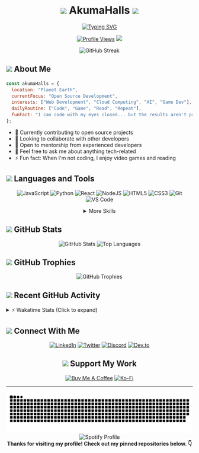 <div align="center">
  
# <img src="https://raw.githubusercontent.com/Tarikul-Islam-Anik/Animated-Fluent-Emojis/master/Emojis/Smilies/Smiling%20Face%20with%20Sunglasses.png" width="30px"> AkumaHalls <img src="https://raw.githubusercontent.com/Tarikul-Islam-Anik/Animated-Fluent-Emojis/master/Emojis/Smilies/Smiling%20Face%20with%20Sunglasses.png" width="30px">

[![Typing SVG](https://readme-typing-svg.demolab.com?font=Fira+Code&pause=1000&color=F727A5&center=true&vCenter=true&width=435&lines=Open+Source+Enthusiast;Full+Stack+Developer;Always+Learning+New+Things)](https://git.io/typing-svg)

[![Profile Views](https://komarev.com/ghpvc/?username=akumahalls&label=Profile%20views&color=0e75b6&style=flat)](https://github.com/akumahalls)
[![](https://visitcount.itsvg.in/api?id=akumahalls&icon=5&color=1)](https://visitcount.itsvg.in)

</div>

<div align="center">
  <img src="https://github-readme-streak-stats.herokuapp.com/?user=akumahalls&theme=radical&hide_border=true" alt="GitHub Streak">
</div>

## <img src="https://raw.githubusercontent.com/Tarikul-Islam-Anik/Animated-Fluent-Emojis/master/Emojis/People/Technologist.png" width="25px"> About Me

```javascript
const akumaHalls = {
  location: "Planet Earth",
  currentFocus: "Open Source Development",
  interests: ["Web Development", "Cloud Computing", "AI", "Game Dev"],
  dailyRoutine: ["Code", "Game", "Read", "Repeat"],
  funFact: "I can code with my eyes closed... but the results aren't pretty!"
};
```

- 🔭 Currently contributing to open source projects
- 👯 Looking to collaborate with other developers
- 🤔 Open to mentorship from experienced developers
- 💬 Feel free to ask me about anything tech-related
- ⚡ Fun fact: When I'm not coding, I enjoy video games and reading

## <img src="https://raw.githubusercontent.com/Tarikul-Islam-Anik/Animated-Fluent-Emojis/master/Emojis/Objects/Hammer%20and%20Wrench.png" width="25px"> Languages and Tools

<div align="center">

  ![JavaScript](https://img.shields.io/badge/javascript-%23323330.svg?style=for-the-badge&logo=javascript&logoColor=%23F7DF1E)
  ![Python](https://img.shields.io/badge/python-3670A0?style=for-the-badge&logo=python&logoColor=ffdd54)
  ![React](https://img.shields.io/badge/react-%2320232a.svg?style=for-the-badge&logo=react&logoColor=%2361DAFB)
  ![NodeJS](https://img.shields.io/badge/node.js-6DA55F?style=for-the-badge&logo=node.js&logoColor=white)
  ![HTML5](https://img.shields.io/badge/html5-%23E34F26.svg?style=for-the-badge&logo=html5&logoColor=white)
  ![CSS3](https://img.shields.io/badge/css3-%231572B6.svg?style=for-the-badge&logo=css3&logoColor=white)
  ![Git](https://img.shields.io/badge/git-%23F05033.svg?style=for-the-badge&logo=git&logoColor=white)
  ![VS Code](https://img.shields.io/badge/Visual%20Studio%20Code-0078d7.svg?style=for-the-badge&logo=visual-studio-code&logoColor=white)
  
  <details>
    <summary>More Skills</summary>
    <img src="https://media3.giphy.com/media/ln7z2eWriiQAllfVcn/200w.webp" width="60" alt="JavaScript">
    <img src="https://i.giphy.com/media/LMt9638dO8dftAjtco/200.webp" width="60" alt="Python">
    <img src="https://i.giphy.com/media/eNAsjO55tPbgaor7ma/200w.webp" width="60" alt="React">
    <img src="https://i.giphy.com/media/VgGthkhUvGgOit7Y9i/200.webp" width="60" alt="Swift">
    <img src="https://media3.giphy.com/media/kdFc8fubgS31b8DsVu/giphy.webp" width="60" alt="Node.js">
    <img src="https://i.giphy.com/media/KzJkzjggfGN5Py6nkT/200.webp" width="60" alt="CSS">
    <img src="https://i.giphy.com/media/IdyAQJVN2kVPNUrojM/200.webp" width="60" alt="VSCode">
  </details>
</div>

## <img src="https://raw.githubusercontent.com/Tarikul-Islam-Anik/Animated-Fluent-Emojis/master/Emojis/Objects/Bar%20Chart.png" width="25px"> GitHub Stats

<div align="center">
  <img src="https://github-readme-stats.vercel.app/api?username=akumahalls&show_icons=true&theme=radical&hide_border=true" alt="GitHub Stats" height="170">
  <img src="https://github-readme-stats.vercel.app/api/top-langs/?username=akumahalls&layout=compact&theme=radical&hide_border=true" alt="Top Languages" height="170">
</div>

## <img src="https://raw.githubusercontent.com/Tarikul-Islam-Anik/Animated-Fluent-Emojis/master/Emojis/Objects/Trophy.png" width="25px"> GitHub Trophies

<div align="center">
  <img src="https://github-profile-trophy.vercel.app/?username=akumahalls&theme=radical&no-frame=true&margin-w=15&margin-h=15&row=1&column=6" alt="GitHub Trophies">
</div>

## <img src="https://raw.githubusercontent.com/Tarikul-Islam-Anik/Animated-Fluent-Emojis/master/Emojis/Objects/Memo.png" width="25px"> Recent GitHub Activity

<!--START_SECTION:activity-->
<!-- This will be automatically updated with your recent GitHub activity using GitHub Actions -->
<!--END_SECTION:activity-->

<details>
  <summary>⚡ Wakatime Stats (Click to expand)</summary>
  <br>
  <img src="https://github-readme-stats.vercel.app/api/wakatime?username=akumahalls&theme=radical&hide_border=true" alt="Wakatime Stats">
</details>

## <img src="https://raw.githubusercontent.com/Tarikul-Islam-Anik/Animated-Fluent-Emojis/master/Emojis/Objects/Link.png" width="25px"> Connect With Me

<div align="center">
  
  [![LinkedIn](https://img.shields.io/badge/LinkedIn-0077B5?style=for-the-badge&logo=linkedin&logoColor=white)](https://linkedin.com/in/akumahalls)
  [![Twitter](https://img.shields.io/badge/Twitter-1DA1F2?style=for-the-badge&logo=twitter&logoColor=white)](https://twitter.com/akumahalls)
  [![Discord](https://img.shields.io/badge/Discord-%235865F2.svg?style=for-the-badge&logo=discord&logoColor=white)](https://discord.gg/yourserver)
  [![Dev.to](https://img.shields.io/badge/dev.to-0A0A0A?style=for-the-badge&logo=dev.to&logoColor=white)](https://dev.to/akumahalls)

</div>

<div align="center">
  
## <img src="https://raw.githubusercontent.com/Tarikul-Islam-Anik/Animated-Fluent-Emojis/master/Emojis/Hand%20gestures/Handshake.png" width="25px"> Support My Work

  [![Buy Me A Coffee](https://img.shields.io/badge/Buy%20Me%20a%20Coffee-ffdd00?style=for-the-badge&logo=buy-me-a-coffee&logoColor=black)](https://buymeacoffee.com/akumahalls)
  [![Ko-Fi](https://img.shields.io/badge/Ko--fi-F16061?style=for-the-badge&logo=ko-fi&logoColor=white)](https://ko-fi.com/akumahalls)
  
</div>

---

<div align="center">
  <picture>
    <source media="(prefers-color-scheme: dark)" srcset="https://raw.githubusercontent.com/platane/platane/output/github-contribution-grid-snake-dark.svg">
    <source media="(prefers-color-scheme: light)" srcset="https://raw.githubusercontent.com/platane/platane/output/github-contribution-grid-snake.svg">
    <img alt="github contribution grid snake animation" src="https://raw.githubusercontent.com/platane/platane/output/github-contribution-grid-snake.svg">
  </picture>
</div>

<div align="center">
  <img src="https://spotify-github-profile.vercel.app/api/view?uid=akumahalls&cover_image=true&theme=default&show_offline=false&background_color=121212" alt="Spotify Profile"/>
</div>

<div align="center">
  <b>Thanks for visiting my profile! Check out my pinned repositories below. 👇</b>
</div>
